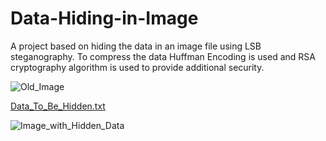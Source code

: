 # Data-Hiding-in-Image
A project based on hiding the data in an image file using LSB steganography. To compress the data Huffman Encoding is used and RSA cryptography algorithm is used to provide additional security.

![Old_Image](https://user-images.githubusercontent.com/85149912/180600969-73be47b9-5393-4182-89d3-db830e1aed81.jpg)

[Data_To_Be_Hidden.txt](https://github.com/Vipul-Chawla/Data-Hiding-in-Image/files/9173539/Data_To_Be_Hidden.txt)

![Image_with_Hidden_Data](https://user-images.githubusercontent.com/85149912/180600977-f2d670d4-3cc9-4acc-8b50-e61a8c14490c.png)
